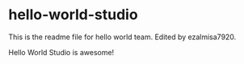 # hello-world-studio

This is the readme file for hello world team. Edited by ezalmisa7920.

Hello World Studio is awesome!
